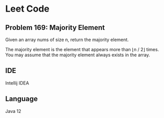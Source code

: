 # Leet Code
## Problem 169: Majority Element

Given an array nums of size n, return the majority element.

The majority element is the element that appears more than ⌊n / 2⌋ times. You may assume that the majority element always exists in the array.

## IDE
Intellij IDEA

## Language
Java 12
